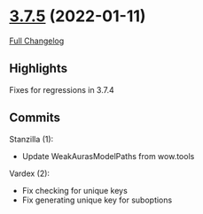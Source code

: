 # [3.7.5](https://github.com/WeakAuras/WeakAuras2/tree/3.7.5) (2022-01-11)

[Full Changelog](https://github.com/WeakAuras/WeakAuras2/compare/3.7.4...3.7.5)

## Highlights

 Fixes for regressions in 3.7.4 

## Commits

Stanzilla (1):

- Update WeakAurasModelPaths from wow.tools

Vardex (2):

- Fix checking for unique keys
- Fix generating unique key for suboptions

